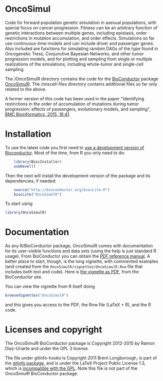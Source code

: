 OncoSimul
=========


Code for forward population genetic simulation in asexual populations,
with special focus on cancer progression.  Fitness can be an arbitrary
function of genetic interactions between multiple genes, including
epistasis, order restrictions in mutation accumulation, and order effects.
Simulations so far use continuous-time models and can include driver and
passenger genes.  Also included are functions for simulating random DAGs
of the type found in Oncogenetic Tress, Conjunctive Bayesian Networks, and
other tumor progression models, and for plotting and sampling from single
or multiple realizations of the simulations, including whole-tumor and
single-cell sampling.


The /OncoSimulR directory contains the code for the [BioConductor](http://www.bioconductor.org) package
[OncoSimulR](http://www.bioconductor.org/packages/devel/bioc/html/OncoSimulR.html). The
/miscell-files directory contains additional files so far only related to
the above.


A former version of this code has been used in the paper "Identifying
restrictions in the order of accumulation of mutations during tumor
progression: effects of passengers, evolutionary models, and sampling",
[BMC Bioinformatics, 2015, 16:41](http://www.biomedcentral.com/1471-2105/16/41/abstract).




Installation
============

To use the latest code you first need to [use a development version of
Bioconductor](http://www.bioconductor.org/developers/how-to/useDevel/). Most
of the time, from R you only need to do:


```r
    library(BiocInstaller) 
    useDevel()
```

Then the next will install the development version of the package and its
dependencies, if needed:


```r
    source("http://bioconductor.org/biocLite.R")
    biocLite("OncoSimulR")
```

To start using

```r
library(OncoSimulR)
```



Documentation
=============

As any R/BioConductor package, OncoSimulR comes with documentation for its
user-visible functions and data sets (using the help is just standard R
usage). From BioConductor you can obtain the
[PDF reference manual](http://www.bioconductor.org/packages/3.2/bioc/manuals/OncoSimulR/man/OncoSimulR.pdf). A
better place to start, though, is the long vignette, with commented
examples (and created from the `OncoSimulR/vignettes/OncoSimulR.Rnw` file
that includes both text and code). Here is
[the vignette as PDF](http://www.bioconductor.org/packages/3.2/bioc/vignettes/OncoSimulR/inst/doc/OncoSimulR.pdf),
from the BioConductor site.


You can view the vignette from R itself doing


```r
browseVignettes("OncoSimulR")
```

and this gives you access to the PDF, the Rnw file (LaTeX + R), and the R code.


Licenses and copyright
======================

The OncoSimulR BioConductor package is Copyright 2012-2015 by Ramon
Diaz-Uriarte and under the GPL 3 license.

The file under gitinfo-hooks is Copyright 2011 Brent Longborough, is
part of the
[gitinfo package](https://www.ctan.org/tex-archive/macros/latex/contrib/gitinfo?lang=en),
and is under the LaTeX Project Public License 1.3, which is
[incompatible with the GPL](http://directory.fsf.org/wiki/License:LPPLv1.3a). Note
this file is not part of the OncoSimulR BioConductor package.
